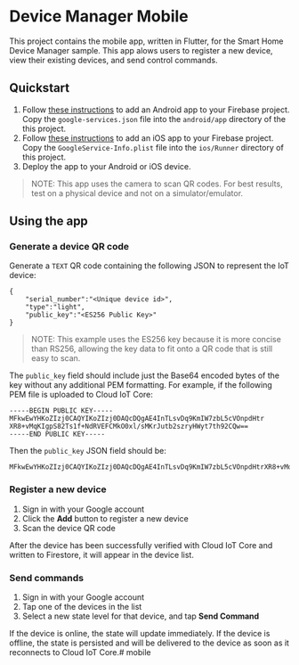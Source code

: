 # Device Manager Mobile

This project contains the mobile app, written in Flutter, for the
Smart Home Device Manager sample. This app alows users to register a new device,
view their existing devices, and send control commands.

## Quickstart

1. Follow [these instructions](https://firebase.google.com/docs/android/setup) to
   add an Android app to your Firebase project. Copy the `google-services.json` file
   into the `android/app` directory of the this project.
1. Follow [these instructions](https://firebase.google.com/docs/ios/setup) to
   add an iOS app to your Firebase project. Copy the `GoogleService-Info.plist` file
   into the `ios/Runner` directory of this project.
1. Deploy the app to your Android or iOS device.

> NOTE: This app uses the camera to scan QR codes. For best results, test on a physical
device and not on a simulator/emulator.

## Using the app

### Generate a device QR code

Generate a `TEXT` QR code containing the following JSON to represent the IoT device:

```
{
    "serial_number":"<Unique device id>",
    "type":"light",
    "public_key":"<ES256 Public Key>"
}
```

> NOTE: This example uses the ES256 key because it is more concise than RS256,
  allowing the key data to fit onto a QR code that is still easy to scan.

The `public_key` field should include just the Base64 encoded bytes of the key without
any additional PEM formatting. For example, if the following PEM file is uploaded to
Cloud IoT Core:
```
-----BEGIN PUBLIC KEY-----
MFkwEwYHKoZIzj0CAQYIKoZIzj0DAQcDQgAE4InTLsvDq9KmIW7zbL5cVOnpdHtr
XR8+vMqKIgpS82Ts1f+NdRVEFCMkO0xl/sMKrJutb2szryHWyt7th92CQw==
-----END PUBLIC KEY-----
```

Then the `public_key` JSON field should be:
```
MFkwEwYHKoZIzj0CAQYIKoZIzj0DAQcDQgAE4InTLsvDq9KmIW7zbL5cVOnpdHtrXR8+vMqKIgpS82Ts1f+NdRVEFCMkO0xl/sMKrJutb2szryHWyt7th92CQw==
```

### Register a new device

1. Sign in with your Google account
1. Click the **Add** button to register a new device
1. Scan the device QR code

After the device has been successfully verified with Cloud IoT Core and
written to Firestore, it will appear in the device list.

### Send commands

1. Sign in with your Google account
1. Tap one of the devices in the list
1. Select a new state level for that device, and tap **Send Command**

If the device is online, the state will update immediately.
If the device is offline, the state is persisted and will be delivered to the
device as soon as it reconnects to Cloud IoT Core.# mobile

